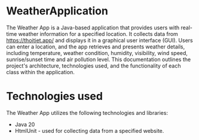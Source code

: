 ﻿# WeatherApplication
The Weather App is a Java-based application that provides users with real-time weather information for a specified location. It collects data from https://thoitiet.app/ and displays it in a graphical user interface (GUI). Users can enter a location, and the app retrieves and presents weather details, including temperature, weather condition, humidity, visibility, wind speed, sunrise/sunset time and air pollution level. This documentation outlines the project's architecture, technologies used, and the functionality of each class within the application.

# Technologies used
The Weather App utilizes the following technologies and libraries:
- Java 20
- HtmlUnit - used for collecting data from a specified website.
